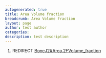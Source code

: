 ```yaml
---
autogenerated: true
title: Area Volume fraction
breadcrumb: Area Volume fraction
layout: page
author: test author
categories: 
description: test description
---
```


1.  REDIRECT [BoneJ2\#Area.2FVolume\_fraction](BoneJ2#Area.2FVolume_fraction "wikilink")
